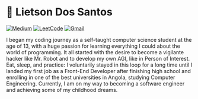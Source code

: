# 🧠 Lietson Dos Santos

[![Medium](https://img.shields.io/badge/Medium-000000?style=for-the-badge&logo=medium&logoColor=white&link=https://medium.com/)](https://medium.com/)
[![LeetCode](https://img.shields.io/badge/LeetCode-000000?style=for-the-badge&logo=LeetCode&logoColor=#d16c06&link=https://leetcode.com/u/li3tson/)](https://leetcode.com/u/li3tson/) 
[![Gmail](https://img.shields.io/badge/Gmail-000000?style=for-the-badge&logo=gmail&logoColor=white&link=mailto:lietsondossanto@gmail.com)](mailto:lietsondossanto@gmail.com)

I began my coding journey as a self-taught computer science student at the age of 13, with a huge passion for learning everything I could about the world of programming. It all started with the desire to become a vigilante hacker like Mr. Robot and to develop my own AGI, like in Person of Interest. Eat, sleep, and practice: I voluntarily stayed in this loop for a long time until I landed my first job as a Front-End Developer after finishing high school and enrolling in one of the best universities in Angola, studying Computer Engineering. Currently, I am on my way to becoming a software engineer and achieving some of my childhood dreams.
